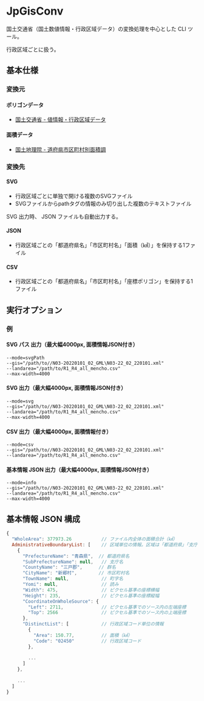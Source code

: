 ﻿# JpGisConv

国土交通省（国土数値情報・行政区域データ）の変換処理を中心とした CLI ツール。

行政区域ごとに扱う。

## 基本仕様

### 変換元

#### ポリゴンデータ
- [国土交通省 - 値情報・行政区域データ](https://nlftp.mlit.go.jp/ksj/gml/datalist/KsjTmplt-N03-v2_3.html)

#### 面積データ
- [国土地理院 - 道府県市区町村別面積調](https://www.gsi.go.jp/KOKUJYOHO/MENCHO-title.htm)

### 変換先

#### SVG
- 行政区域ごとに単独で開ける複数のSVGファイル
- SVGファイルからpathタグの情報のみ切り出した複数のテキストファイル

SVG 出力時、 JSON ファイルも自動出力する。

#### JSON
- 行政区域ごとの「都道府県名」「市区町村名」「面積（㎢）」を保持する1ファイル

#### CSV
- 行政区域ごとの「都道府県名」「市区町村名」「座標ポリゴン」を保持する1ファイル

## 実行オプション

### 例

#### SVG パス 出力（最大幅4000px, 面積情報JSON付き）
```
--mode=svgPath
--gis="/path/to//N03-20220101_02_GML\N03-22_02_220101.xml"
--landarea="/path/to/R1_R4_all_mencho.csv"
--max-width=4000
```

#### SVG 出力（最大幅4000px, 面積情報JSON付き）
```
--mode=svg
--gis="/path/to//N03-20220101_02_GML\N03-22_02_220101.xml"
--landarea="/path/to/R1_R4_all_mencho.csv"
--max-width=4000
```

#### CSV 出力（最大幅4000px, 面積情報付き）
```
--mode=csv
--gis="/path/to//N03-20220101_02_GML\N03-22_02_220101.xml"
--landarea="/path/to/R1_R4_all_mencho.csv"
```

#### 基本情報 JSON 出力（最大幅4000px, 面積情報JSON付き）
```
--mode=info
--gis="/path/to//N03-20220101_02_GML\N03-22_02_220101.xml"
--landarea="/path/to/R1_R4_all_mencho.csv"
--max-width=4000
```

## 基本情報 JSON 構成

```js
{
  "WholeArea": 377973.26           // ファイル内全体の面積合計（㎢）
  AdministrativeBoundaryList: [    // 区域単位の情報。区域は「都道府県」「支庁」「群」「市区町村」「町字」で一意となる
    {
      "PrefectureName": "青森県",  // 都道府県名
      "SubPrefectureName": null,   // 支庁名
      "CountyName": "三戸郡",      // 群名
      "CityName": "新郷村",        // 市区町村名
      "TownName": null,            // 町字名
      "Yomi": null,                // 読み
      "Width": 475,                // ピクセル基準の座標横幅
      "Height": 235,               // ピクセル基準の座標縦幅
      "CoordinateOnWholeSource": {
        "Left": 2711,              // ピクセル基準でのソース内の左端座標
        "Top": 2566                // ピクセル基準でのソース内の上端座標
      },
      "DistinctList": [            // 行政区域コード単位の情報
        {
          "Area": 150.77,          // 面積（㎢）
          "Code": "02450"          // 行政区域コード
        },
        
        ...
      ]
    },
    
    ...
  ]
}
```